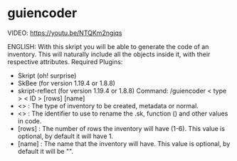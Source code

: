 # guiencoder
VIDEO: https://youtu.be/NTQKm2ngiqs

ENGLISH:
With this skript you will be able to generate the code of an inventory. This will naturally include all the objects inside it, with their respective attributes.
Required Plugins:
- Skript (oh! surprise)
- SkBee (for version 1.19.4 or 1.8.8)
- skript-reflect (for version 1.19.4 or 1.8.8)
Command:
/guiencoder < type > < ID > [rows] [name]
- <<type>> : The type of inventory to be created, metadata or normal.
- <<ID>> : The identifier to use to rename the <ID>.sk, function <ID>() and other values ​​in code.
- [rows] : The number of rows the inventory will have (1-6). This value is optional, by default it will have 1.
- [name] : The name that the inventory will have. This value is optional, by default it will be "".
